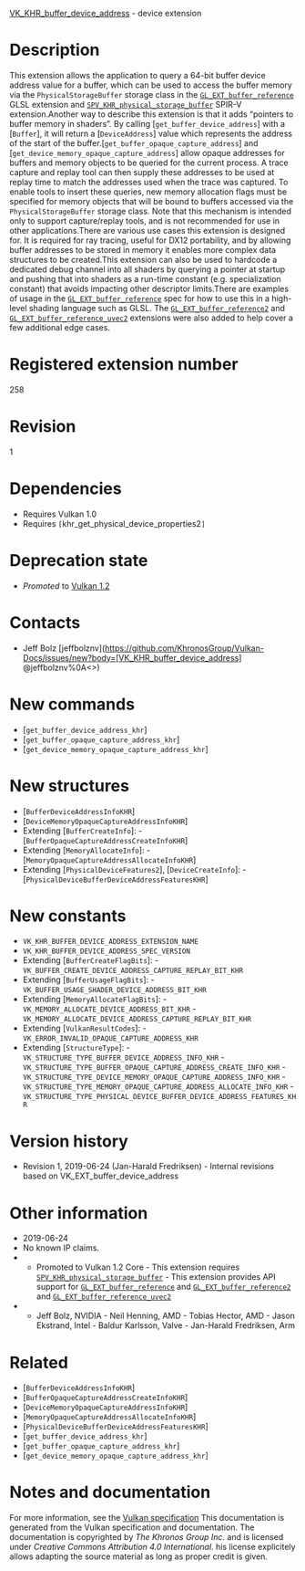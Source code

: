 [VK_KHR_buffer_device_address](https://www.khronos.org/registry/vulkan/specs/1.3-extensions/man/html/VK_KHR_buffer_device_address.html) - device extension

# Description
This extension allows the application to query a 64-bit buffer device
address value for a buffer, which can be used to access the buffer memory
via the `PhysicalStorageBuffer` storage class in the
[`GL_EXT_buffer_reference`](https://github.com/KhronosGroup/GLSL/blob/master/extensions/ext/GLSL_EXT_buffer_reference.txt)
GLSL extension and
[`SPV_KHR_physical_storage_buffer`](https://htmlpreview.github.io/?https://github.com/KhronosGroup/SPIRV-Registry/blob/master/extensions/KHR/SPV_KHR_physical_storage_buffer.html)
SPIR-V extension.Another way to describe this extension is that it adds “pointers to buffer
memory in shaders”.
By calling [`get_buffer_device_address`] with a [`Buffer`], it will
return a [`DeviceAddress`] value which represents the address of the
start of the buffer.[`get_buffer_opaque_capture_address`] and
[`get_device_memory_opaque_capture_address`] allow opaque addresses for
buffers and memory objects to be queried for the current process.
A trace capture and replay tool can then supply these addresses to be used
at replay time to match the addresses used when the trace was captured.
To enable tools to insert these queries, new memory allocation flags must be
specified for memory objects that will be bound to buffers accessed via the
`PhysicalStorageBuffer` storage class.
Note that this mechanism is intended only to support capture/replay tools,
and is not recommended for use in other applications.There are various use cases this extension is designed for.
It is required for ray tracing, useful for DX12 portability, and by allowing
buffer addresses to be stored in memory it enables more complex data
structures to be created.This extension can also be used to hardcode a dedicated debug channel into
all shaders by querying a pointer at startup and pushing that into shaders
as a run-time constant (e.g. specialization constant) that avoids impacting
other descriptor limits.There are examples of usage in the
[`GL_EXT_buffer_reference`](https://github.com/KhronosGroup/GLSL/blob/master/extensions/ext/GLSL_EXT_buffer_reference.txt)
spec for how to use this in a high-level shading language such as GLSL.
The
[`GL_EXT_buffer_reference2`](https://github.com/KhronosGroup/GLSL/blob/master/extensions/ext/GLSL_EXT_buffer_reference2.txt)
and
[`GL_EXT_buffer_reference_uvec2`](https://github.com/KhronosGroup/GLSL/blob/master/extensions/ext/GLSL_EXT_buffer_reference_uvec2.txt)
extensions were also added to help cover a few additional edge cases.

# Registered extension number
258

# Revision
1

# Dependencies
- Requires Vulkan 1.0
- Requires `[`khr_get_physical_device_properties2`]`

# Deprecation state
- *Promoted* to [Vulkan 1.2](https://www.khronos.org/registry/vulkan/specs/1.3-extensions/html/vkspec.html#versions-1.2-promotions)

# Contacts
- Jeff Bolz [jeffbolznv](https://github.com/KhronosGroup/Vulkan-Docs/issues/new?body=[VK_KHR_buffer_device_address] @jeffbolznv%0A<<Here describe the issue or question you have about the VK_KHR_buffer_device_address extension>>)

# New commands
- [`get_buffer_device_address_khr`]
- [`get_buffer_opaque_capture_address_khr`]
- [`get_device_memory_opaque_capture_address_khr`]

# New structures
- [`BufferDeviceAddressInfoKHR`]
- [`DeviceMemoryOpaqueCaptureAddressInfoKHR`]
- Extending [`BufferCreateInfo`]:  - [`BufferOpaqueCaptureAddressCreateInfoKHR`] 
- Extending [`MemoryAllocateInfo`]:  - [`MemoryOpaqueCaptureAddressAllocateInfoKHR`] 
- Extending [`PhysicalDeviceFeatures2`], [`DeviceCreateInfo`]:  - [`PhysicalDeviceBufferDeviceAddressFeaturesKHR`]

# New constants
- `VK_KHR_BUFFER_DEVICE_ADDRESS_EXTENSION_NAME`
- `VK_KHR_BUFFER_DEVICE_ADDRESS_SPEC_VERSION`
- Extending [`BufferCreateFlagBits`]:  - `VK_BUFFER_CREATE_DEVICE_ADDRESS_CAPTURE_REPLAY_BIT_KHR` 
- Extending [`BufferUsageFlagBits`]:  - `VK_BUFFER_USAGE_SHADER_DEVICE_ADDRESS_BIT_KHR` 
- Extending [`MemoryAllocateFlagBits`]:  - `VK_MEMORY_ALLOCATE_DEVICE_ADDRESS_BIT_KHR`  - `VK_MEMORY_ALLOCATE_DEVICE_ADDRESS_CAPTURE_REPLAY_BIT_KHR` 
- Extending [`VulkanResultCodes`]:  - `VK_ERROR_INVALID_OPAQUE_CAPTURE_ADDRESS_KHR` 
- Extending [`StructureType`]:  - `VK_STRUCTURE_TYPE_BUFFER_DEVICE_ADDRESS_INFO_KHR`  - `VK_STRUCTURE_TYPE_BUFFER_OPAQUE_CAPTURE_ADDRESS_CREATE_INFO_KHR`  - `VK_STRUCTURE_TYPE_DEVICE_MEMORY_OPAQUE_CAPTURE_ADDRESS_INFO_KHR`  - `VK_STRUCTURE_TYPE_MEMORY_OPAQUE_CAPTURE_ADDRESS_ALLOCATE_INFO_KHR`  - `VK_STRUCTURE_TYPE_PHYSICAL_DEVICE_BUFFER_DEVICE_ADDRESS_FEATURES_KHR`

# Version history
- Revision 1, 2019-06-24 (Jan-Harald Fredriksen)  - Internal revisions based on VK_EXT_buffer_device_address

# Other information
* 2019-06-24
* No known IP claims.
*   - Promoted to Vulkan 1.2 Core  - This extension requires [`SPV_KHR_physical_storage_buffer`](https://htmlpreview.github.io/?https://github.com/KhronosGroup/SPIRV-Registry/blob/master/extensions/KHR/SPV_KHR_physical_storage_buffer.html)  - This extension provides API support for [`GL_EXT_buffer_reference`](https://github.com/KhronosGroup/GLSL/blob/master/extensions/ext/GLSL_EXT_buffer_reference.txt) and [`GL_EXT_buffer_reference2`](https://github.com/KhronosGroup/GLSL/blob/master/extensions/ext/GLSL_EXT_buffer_reference2.txt) and [`GL_EXT_buffer_reference_uvec2`](https://github.com/KhronosGroup/GLSL/blob/master/extensions/ext/GLSL_EXT_buffer_reference_uvec2.txt) 
*   - Jeff Bolz, NVIDIA  - Neil Henning, AMD  - Tobias Hector, AMD  - Jason Ekstrand, Intel  - Baldur Karlsson, Valve  - Jan-Harald Fredriksen, Arm

# Related
- [`BufferDeviceAddressInfoKHR`]
- [`BufferOpaqueCaptureAddressCreateInfoKHR`]
- [`DeviceMemoryOpaqueCaptureAddressInfoKHR`]
- [`MemoryOpaqueCaptureAddressAllocateInfoKHR`]
- [`PhysicalDeviceBufferDeviceAddressFeaturesKHR`]
- [`get_buffer_device_address_khr`]
- [`get_buffer_opaque_capture_address_khr`]
- [`get_device_memory_opaque_capture_address_khr`]

# Notes and documentation
For more information, see the [Vulkan specification](https://www.khronos.org/registry/vulkan/specs/1.3-extensions/html/vkspec.html)
This documentation is generated from the Vulkan specification and documentation.
The documentation is copyrighted by *The Khronos Group Inc.* and is licensed under *Creative Commons Attribution 4.0 International*.
his license explicitely allows adapting the source material as long as proper credit is given.
        